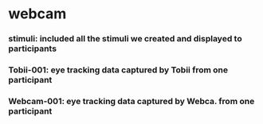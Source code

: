 # webcam

### stimuli: included all the stimuli we created and displayed to participants
### Tobii-001: eye tracking data captured by Tobii from one participant
### Webcam-001: eye tracking data captured by Webca. from one participant
